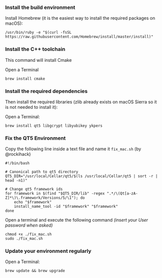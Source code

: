 ### Install the build environment

Install Homebrew (it is the easiest way to install the required packages on macOS):
```
/usr/bin/ruby -e "$(curl -fsSL https://raw.githubusercontent.com/Homebrew/install/master/install)"
```

### Install the C++ toolchain

This command will install Cmake

Open a Terminal

```
brew install cmake
```

### Install the required dependencies

Then install the required libraries (zlib already exists on macOS Sierra so it is not needed to install it):

Open a Terminal:

```
brew install qt5 libgcrypt libyubikey ykpers
```

### Fix the QT5 Environment

Copy the following line inside a text file and name it `fix_mac.sh` (by @rockihack)
```shell
#!/bin/bash

# Canonical path to qt5 directory
QT5_DIR="/usr/local/Cellar/qt5/$(ls /usr/local/Cellar/qt5 | sort -r | head -n1)"

# Change qt5 framework ids
for framework in $(find "$QT5_DIR/lib" -regex ".*/\(Qt[a-zA-Z]*\)\.framework/Versions/5/\1"); do
    echo "$framework"
    install_name_tool -id "$framework" "$framework"
done
```

Open a terminal and execute the following command *(insert your User password when asked)*
```
chmod +x ./fix_mac.sh
sudo ./fix_mac.sh
```


### Update your environment regularly

Open a Terminal:

```
brew update && brew upgrade
```

